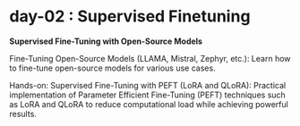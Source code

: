 # day-02 : Supervised Finetuning

**Supervised Fine-Tuning with Open-Source Models**

Fine-Tuning Open-Source Models (LLAMA, Mistral, Zephyr, etc.): Learn how to fine-tune open-source models for various use cases.

Hands-on: Supervised Fine-Tuning with PEFT (LoRA and QLoRA): Practical implementation of Parameter Efficient Fine-Tuning (PEFT) techniques such as LoRA and QLoRA to reduce computational load while achieving powerful results.

